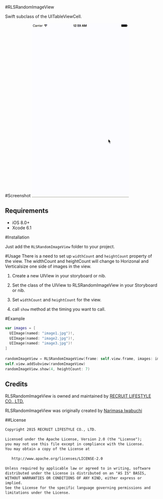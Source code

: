 #RLSRandomImageView

Swift subclass of the UITableViewCell.

#Screenshot
![RLSRandomImageView](sample.gif)

## Requirements

- iOS 8.0+
- Xcode 6.1


#Installation

Just add the `RLSRandomImageView` folder to your project.

#Usage
There is a need to set up `widthCount` and `heightCount` property of the view.
The widthCount and heightCount will change to Horizonal and Verticalsize one side of images in the view.

1. Create a new UIView in your storyboard or nib.

2. Set the class of the UIView to RLSRandomImageView in your Storyboard or nib.

3. Set `widthCount` and `heightCount` for the view.

4. call `show` method at the timing you want to call.


#Example

``` swift
var images = [
  UIImage(named: "image1.jpg")!,
  UIImage(named: "image2.jpg")!,
  UIImage(named: "image3.jpg")!
]

randomImageView = RLSRandomImageView(frame: self.view.frame, images: images)
self.view.addSubview(randomImageView)
randomImageView.show(4, heightCount: 7)

```


## Credits

RLSRandomImageView is owned and maintained by [RECRUIT LIFESTYLE CO., LTD.](http://www.recruit-lifestyle.co.jp/)

RLSRandomImageView was originally created by [Narimasa Iwabuchi](https://github.com/NariFrow)  


##License

    Copyright 2015 RECRUIT LIFESTYLE CO., LTD.

    Licensed under the Apache License, Version 2.0 (the "License");
    you may not use this file except in compliance with the License.
    You may obtain a copy of the License at

       http://www.apache.org/licenses/LICENSE-2.0

    Unless required by applicable law or agreed to in writing, software
    distributed under the License is distributed on an "AS IS" BASIS,
    WITHOUT WARRANTIES OR CONDITIONS OF ANY KIND, either express or implied.
    See the License for the specific language governing permissions and
    limitations under the License.


  
